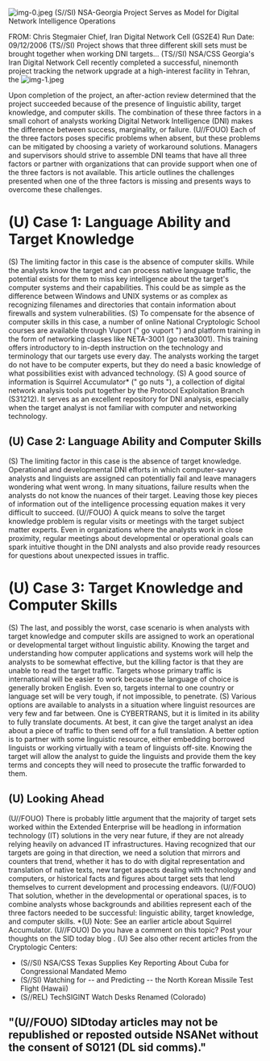 ![img-0.jpeg](img-0.jpeg)
(S//SI) NSA-Georgia Project Serves as Model for Digital Network Intelligence Operations

FROM: Chris Stegmaier
Chief, Iran Digital Network Cell (GS2E4)
Run Date: 09/12/2006
(TS//SI) Project shows that three different skill sets must be brought together when working DNI targets...
(TS//SI) NSA/CSS Georgia's Iran Digital Network Cell recently completed a successful, ninemonth project tracking the network upgrade at a high-interest facility in Tehran, the
![img-1.jpeg](img-1.jpeg)

Upon completion of the project, an after-action review determined that the project succeeded because of the presence of linguistic ability, target knowledge, and computer skills. The combination of these three factors in a small cohort of analysts working Digital Network Intelligence (DNI) makes the difference between success, marginality, or failure.
(U//FOUO) Each of the three factors poses specific problems when absent, but these problems can be mitigated by choosing a variety of workaround solutions. Managers and supervisors should strive to assemble DNI teams that have all three factors or partner with organizations that can provide support when one of the three factors is not available. This article outlines the challenges presented when one of the three factors is missing and presents ways to overcome these challenges.

# (U) Case 1: Language Ability and Target Knowledge 

(S) The limiting factor in this case is the absence of computer skills. While the analysts know the target and can process native language traffic, the potential exists for them to miss key intelligence about the target's computer systems and their capabilities. This could be as simple as the difference between Windows and UNIX systems or as complex as recognizing filenames and directories that contain information about firewalls and system vulnerabilities.
(S) To compensate for the absence of computer skills in this case, a number of online National Cryptologic School courses are available through Vuport (" go vuport ") and platform training in the form of networking classes like NETA-3001 (go neta3001). This training offers introductory to in-depth instruction on the technology and terminology that our targets use every day. The analysts working the target do not have to be computer experts, but they do need a basic knowledge of what possibilities exist with advanced technology.
(S) A good source of information is Squirrel Accumulator* (" go nuts "), a collection of digital network analysis tools put together by the Protocol Exploitation Branch (S31212). It serves as an excellent repository for DNI analysis, especially when the target analyst is not familiar with computer and networking technology.

## (U) Case 2: Language Ability and Computer Skills

(S) The limiting factor in this case is the absence of target knowledge. Operational and developmental DNI efforts in which computer-savvy analysts and linguists are assigned can potentially fail and leave managers wondering what went wrong. In many situations, failure results when the analysts do not know the nuances of their target. Leaving those key pieces of information out of the intelligence processing equation makes it very difficult to succeed.
(U//FOUO) A quick means to solve the target knowledge problem is regular visits or meetings with the target subject matter experts. Even in organizations where the analysts work in close proximity, regular meetings about developmental or operational goals can spark intuitive thought in the DNI analysts and also provide ready resources for questions about unexpected issues in traffic.
# (U) Case 3: Target Knowledge and Computer Skills 

(S) The last, and possibly the worst, case scenario is when analysts with target knowledge and computer skills are assigned to work an operational or developmental target without linguistic ability. Knowing the target and understanding how computer applications and systems work will help the analysts to be somewhat effective, but the killing factor is that they are unable to read the target traffic. Targets whose primary traffic is international will be easier to work because the language of choice is generally broken English. Even so, targets internal to one country or language set will be very tough, if not impossible, to penetrate.
(S) Various options are available to analysts in a situation where linguist resources are very few and far between. One is CYBERTRANS, but it is limited in its ability to fully translate documents. At best, it can give the target analyst an idea about a piece of traffic to then send off for a full translation. A better option is to partner with some linguistic resource, either embedding borrowed linguists or working virtually with a team of linguists off-site. Knowing the target will allow the analyst to guide the linguists and provide them the key terms and concepts they will need to prosecute the traffic forwarded to them.

## (U) Looking Ahead

(U//FOUO) There is probably little argument that the majority of target sets worked within the Extended Enterprise will be headlong in information technology (IT) solutions in the very near future, if they are not already relying heavily on advanced IT infrastructures. Having recognized that our targets are going in that direction, we need a solution that mirrors and counters that trend, whether it has to do with digital representation and translation of native texts, new target aspects dealing with technology and computers, or historical facts and figures about target sets that lend themselves to current development and processing endeavors.
(U//FOUO) That solution, whether in the developmental or operational spaces, is to combine analysts whose backgrounds and abilities represent each of the three factors needed to be successful: linguistic ability, target knowledge, and computer skills.
*(U) Note: See an earlier article about Squirrel Accumulator.
(U//FOUO) Do you have a comment on this topic? Post your thoughts on the SID today blog .
(U) See also other recent articles from the Cryptologic Centers:

- (S//SI) NSA/CSS Texas Supplies Key Reporting About Cuba for Congressional Mandated Memo
- (S//SI) Watching for -- and Predicting -- the North Korean Missile Test Flight (Hawaii)
- (S//REL) TechSIGINT Watch Desks Renamed (Colorado)


## "(U//FOUO) SIDtoday articles may not be republished or reposted outside NSANet without the consent of S0121 (DL sid comms)."
